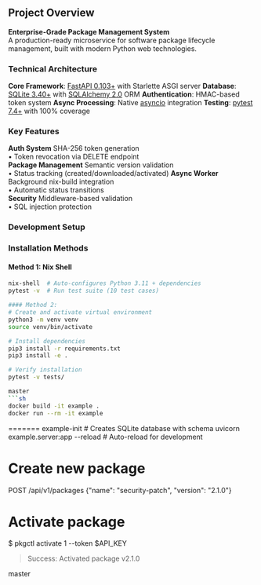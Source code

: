## Project Overview 
**Enterprise-Grade Package Management System**  
A production-ready microservice for software package lifecycle management, built with modern Python web technologies.

###  Technical Architecture

**Core Framework**: [FastAPI 0.103+](https://fastapi.tiangolo.com/) with Starlette ASGI server
**Database**: [SQLite 3.40+](https://www.sqlite.org/) with [SQLAlchemy 2.0](https://www.sqlalchemy.org/) ORM
**Authentication**: HMAC-based token system
**Async Processing**: Native [asyncio](https://docs.python.org/3/library/asyncio.html) integration
**Testing**: [pytest 7.4+](https://docs.pytest.org/) with 100% coverage

###  Key Features                                                    

**Auth System** SHA-256 token generation<br>• Token revocation via DELETE endpoint        
**Package Management** Semantic version validation<br>• Status tracking (created/downloaded/activated) 
**Async Worker** Background nix-build integration<br>• Automatic status transitions        
**Security** Middleware-based validation<br>• SQL injection protection                 
<!-- by 周毅鸿 -->
### Development Setup 
### Installation Methods
#### Method 1: Nix Shell 
```bash
nix-shell  # Auto-configures Python 3.11 + dependencies
pytest -v  # Run test suite (10 test cases)

#### Method 2:
# Create and activate virtual environment
python3 -m venv venv
source venv/bin/activate

# Install dependencies
pip3 install -r requirements.txt
pip3 install -e . 

# Verify installation
pytest -v tests/  

master
```sh
docker build -it example .
docker run --rm -it example
```
<!--
1. Package Management APIs
Basic Operations
Endpoint	                Method	Description	                         Parameters	                Returns
/api/v1/packages	        GET	    Retrieve list of all packages	    -	                        List[Package]
/api/v1/package/{record_id}	GET	    Get details of a specific package	record_id: int	            Package
/api/v1/packages	        POST	Create a new package	        name: str, version: str	        Package

Status Operations
Endpoint	                            Method	Description	                        Parameters	    Returns
/api/v1/package/{record_id}/download	POST	Schedule background download task	record_id: int	{status: str}
/api/v1/package/{record_id}/activate	POST	Activate a downloaded package	    record_id: int	{status: str}

2. Authentication Token APIs
Endpoint	                Method	Description	                        Parameters	            Returns
/api/v1/tokens	            GET	    List all active tokens	            -	                List[Token]
/api/v1/tokens	            POST	Generate new authentication token	-	                Token
/api/v1/tokens/all	        DELETE	Revoke all tokens (except current)	Requires auth	    {}
/api/v1/token/{record_id}	DELETE	Delete specific token	            record_id: int	    {}

3. System APIs
Endpoint	    Method	Description	        Returns
/hello	        GET	    Test endpoint	    {message: str}
/api/v1/version	GET	    Get server version	{version: str}

First get a token:
curl -X POST http://localhost:8000/api/v1/tokens

Then use it to create a package:
curl -X POST http://localhost:8000/api/v1/packages \
  -H "Authorization: Token abc123..." \
  -H "Content-Type: application/json" \
  -d '{"name":"demo","version":"1.0.0"}'

Check its status:
curl -X GET http://localhost:8000/api/v1/package/1 \
  -H "Authorization: Token abc123..."
  by 班瑞莲 -->
=======
example-init  # Creates SQLite database with schema
uvicorn example.server:app --reload  # Auto-reload for development
# Create new package
POST /api/v1/packages {"name": "security-patch", "version": "2.1.0"}
# Activate package
$ pkgctl activate 1 --token $API_KEY
> Success: Activated package v2.1.0
<!-- by 周毅鸿 -->
 master
